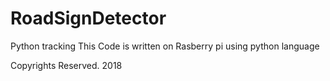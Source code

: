 # RoadSignDetector
Python tracking
This Code is written on Rasberry pi using python language


Copyrights Reserved. 2018
